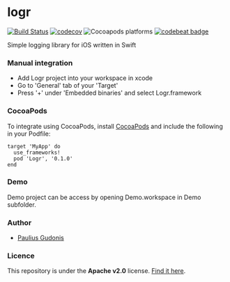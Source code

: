 # logr

[![Build Status](https://travis-ci.com/nakkht/logr.svg?branch=develop)](https://travis-ci.com/nakkht/logr)
[![codecov](https://codecov.io/gh/nakkht/logr/branch/develop/graph/badge.svg)](https://codecov.io/gh/nakkht/logr)
![Cocoapods platforms](https://img.shields.io/cocoapods/p/Logr?color=green)
[![codebeat badge](https://codebeat.co/badges/22ef8e2e-a141-4c24-94b3-3501d0fe9313)](https://codebeat.co/projects/github-com-nakkht-logr-master)

Simple logging library for iOS written in Swift

### Manual integration

* Add Logr project into your workspace in xcode
* Go to 'General' tab of your 'Target'
* Press '+' under 'Embedded binaries' and select Logr.framework

### CocoaPods

To integrate using CocoaPods, install [CocoaPods](https://guides.cocoapods.org/using/getting-started.html) and include the following in your Podfile:

```
target 'MyApp' do
  use_frameworks!
  pod 'Logr', '0.1.0'
end
```

### Demo

Demo project can be access by opening Demo.workspace in Demo subfolder.

### Author
* [Paulius Gudonis](pg@neqsoft.com)

### Licence
This repository is under the **Apache v2.0** license. [Find it here](https://github.com/nakkht/logr/blob/master/LICENSE).